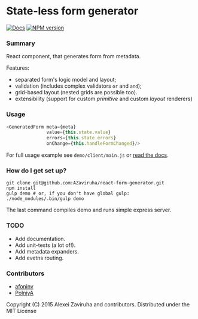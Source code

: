 # State-less form generator #
[![Docs][docs-image]][docs-url]
[![NPM version][npm-image]][npm-url]

### Summary ###

React component, that generates form from metadata. 

Features:

* separated form's logic model and layout;
* validation (includes complex validators ```or``` and ```and```);
* grid-based layout (nested grids are possible too).
* extensibility (support for custom *primitive* and custom *layout* renderers)
 

### Usage ###

```javascript
<GeneratedForm meta={meta}
               value={this.state.value}
               errors={this.state.errors}
               onChange={this.handleFormChanged}/>
```

For full usage example see ```demo/client/main.js``` or [read the docs][docs-url].


### How do I get set up? ###

```shell
git clone git@github.com:AZaviruha/react-form-generator.git
npm install
gulp demo # or, if you don't have global gulp: ./node_modules/.bin/gulp demo
```

The last command compiles demo and runs simple express server.


### TODO ###
* Add documentation.
* Add unit-tests (a lot of!).
* Add metadata expanders.
* Add evetns routing.


### Contributors ###
* [afoninv](https://github.com/afoninv)
* [PolniyA](https://github.com/PolniyA)


Copyright (C) 2015 Alexei Zaviruha and contributors.
Distributed under the MIT License

[docs-image]: https://readthedocs.org/projects/react-form-generator/badge/?version=latest
[docs-url]: http://react-form-generator.readthedocs.org/en/latest/
[npm-image]: http://img.shields.io/badge/npm-v0.0.1-green.svg
[npm-url]: https://www.npmjs.org/package/react-form-generator